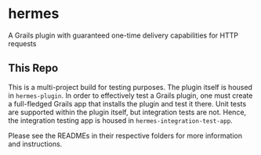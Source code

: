 # hermes
A Grails plugin with guaranteed one-time delivery capabilities for HTTP requests

## This Repo

This is a multi-project build for testing purposes.  The plugin itself is housed in `hermes-plugin`.  In order to
effectively test a Grails plugin, one must create a full-fledged Grails app that installs the plugin and test it there.
Unit tests are supported within the plugin itself, but integration tests are not.  Hence, the integration testing app is
housed in `hermes-integration-test-app`.

Please see the READMEs in their respective folders for more information and instructions.
